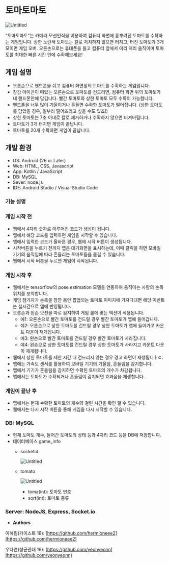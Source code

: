 # 토마토마토

![Untitled](%E1%84%90%E1%85%A9%E1%84%86%E1%85%A1%E1%84%90%E1%85%A9%E1%84%86%E1%85%A1%E1%84%90%E1%85%A9%20e2f607aa33154c4a9435281e2ad5ef3c/Untitled.png)

“토마토마토”는 카메라 모션인식을 이용하여 컴퓨터 화면에 흩뿌려진 토마토를 수확하는 게임입니다. 상한 노란색 토마토는 칼로 처치하지 않으면 터지고, 터진 토마토가 3개 모이면 게임 오버. 오른손으로는 휴대폰을 들고 컴퓨터 앞에서 이리 저리 움직이며 토마토를 최대한 빠른 시간 안에 수확해보세요!

## 게임 설명

- 오른손으로 핸드폰을 쥐고 컴퓨터 화면상의 토마토를 수확하는 게임입니다.
- 장갑 아이콘이 떠있는 오른손으로 토마토를 건드리면, 컴퓨터 화면 위의 토마토가 내 핸드폰안에 담깁니다. 빨간 토마토와 상한 토마토 모두 수확이 가능합니다.
- 핸드폰을 너무 많이 기울이거나 흔들면 수확한 토마토가 떨어집니다. (상한 토마토를 담았을 경우, 일부러 떨어뜨리고 싶을 수도 있죠!)
- 상한 토마토는 7초 이내로 칼로 제거하거나 수확하지 않으면 터져버립니다.
- 토마토가 3개 터지면 게임이 끝납니다.
- 토마토를 20개 수확하면 게임이 끝납니다.

## 개발 환경

- OS: Android (26 or Later)
- Web: HTML, CSS, Javascript
- App: Kotlin / JavaScript
- DB: MySQL
- Sever: node.js
- IDE: Android Studio / Visual Studio Code

### 기능 설명

### **게임 시작 전**

- 웹에서 4자리 숫자로 이루어진 코드가 생성이 됩니다.
- 앱에서 해당 코드를 입력하면 게임을 시작할 수 있습니다.
- 앱에서 입력한 코드가 올바른 경우, 웹에 시작 버튼이 생성됩니다.
- 시작버튼을 누르기 전까지 앱은 대기화면을 표시하는데, 이때 클릭을 하면 모바일 기기의 움직임에 따라 흔들리는 토마토들을 즐길 수 있습니다.
- 웹에서 시작 버튼을 누르면 게임이 시작됩니다.

### **게임 시작 후**

- 웹에서는 tensorflow의 pose estimation 모델을 연동하여 움직이는 사람의 손목 위치를 포착합니다.
- 게임 참가자가 손목을 잠깐 동안 팝업되는 토마토 이미지에 가져다대면 해당 이벤트는 실시간으로 앱에 반영됩니다.
- 오른손과 왼손 모션을 따로 감지하여 게임 룰에 맞는 액션이 적용됩니다.
    - 예1: 오른손으로 빨간 토마토를 건드릴 경우 빨간 토마토가 앱에 들어갑니다.
    - 예2: 오른손으로 상한 토마토를 건드릴 경우 상한 토마토가 앱에 들어가고 카운트 다운이 재개됩니다.
    - 예3: 왼손으로 빨간 토마토를 건드릴 경우 빨간 토마토가 사라집니다.
    - 예4: 왼손으로 상한 토마토를 건드릴 경우 상한 토마토가 사라지고 카운트 다운이 재개됩니다.
- 웹에서 상한 토마토를 제한 시간 내 건드리지 않는 경우 경고 화면이 재생됩니ㅏㄷ.
- 앱에는 가속도 센서를 활용하여 모바일 기기의 기울임, 흔들림을 감지합니다.
- 앱에서 기기가 흔들림을 감지하면 수확된 토마토의 개수가 차감됩니다.
- 앱에서는 토마토가 수확되거나 흔들림이 감지되면 효과음을 재생합니다.

### **게임이 끝난 후**

- 앱에서는 현재 수확한 토마토의 개수와 걸린 시간을 확인 할 수 있습니다.
- 웹에서는 다시 시작 버튼을 통해 게임을 다시 시작할 수 있습니다.

### DB: MySQL

- 현재 토마토 개수, 들어간 토마토의 상태 등과 4자리 코드 등을 DB에 저장합니다.
- 데이터베이스 game_info
    - socketid
        
        ![Untitled](%E1%84%90%E1%85%A9%E1%84%86%E1%85%A1%E1%84%90%E1%85%A9%E1%84%86%E1%85%A1%E1%84%90%E1%85%A9%20e2f607aa33154c4a9435281e2ad5ef3c/Untitled%201.png)
        
    - tomato
        
        ![Untitled](%E1%84%90%E1%85%A9%E1%84%86%E1%85%A1%E1%84%90%E1%85%A9%E1%84%86%E1%85%A1%E1%84%90%E1%85%A9%20e2f607aa33154c4a9435281e2ad5ef3c/Untitled%202.png)
        
        - toma(int): 토마토 번호
        - sort(int): 토마토 종류

### Server: NodeJS, Express, Socket.io

- **Authors**

이혜림(카이스트 18): [https://github.com/hermioneee2](https://github.com/hermioneee2)

우다연(성균관대 19): [https://github.com/yeonyeonn](https://github.com/yeonyeonn)
